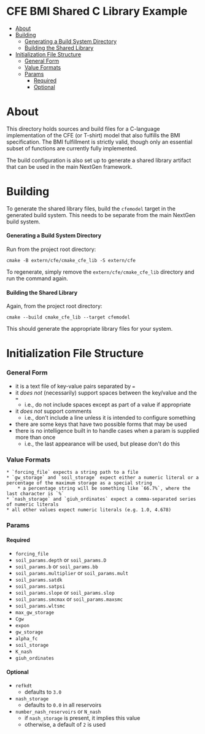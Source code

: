 # CFE BMI Shared C Library Example

* [About](#about)
* [Building](#building)
  * [Generating a Build System Directory](#generating-a-build-system-directory)
  * [Building the Shared Library](#building-the-shared-library)
* [Initialization File Structure](#initialization-file-structure)
  * [General Form](#general-form)
  * [Value Formats](#value-formats)
  * [Params](#params)
    * [Required](#required)
    * [Optional](#optional)

# About

This directory holds sources and build files for a C-language implementation of the CFE (or T-shirt) model that also fulfills the BMI specification.  The BMI fulfillment is strictly valid, though only an essential subset of functions are currently fully implemented.  

The build configuration is also set up to generate a shared library artifact that can be used in the main NextGen framework.  

# Building

To generate the shared library files, build the `cfemodel` target in the generated build system.  This needs to be separate from the main NextGen build system.

#### Generating a Build System Directory

Run from the project root directory:

    cmake -B extern/cfe/cmake_cfe_lib -S extern/cfe
    
To regenerate, simply remove the `extern/cfe/cmake_cfe_lib` directory and run the command again.
 
#### Building the Shared Library

Again, from the project root directory:

    cmake --build cmake_cfe_lib --target cfemodel

This should generate the appropriate library files for your system.

# Initialization File Structure

### General Form

* it is a text file of key-value pairs separated by `=`
* it *does not* (necessarily) support spaces between the key/value and the `=`
  * i.e., do not include spaces except as part of a value if appropriate
* it *does not* support comments
  * i.e., don't include a line unless it is intended to configure something
* there are some keys that have two possible forms that may be used
* there is no intelligence built in to handle cases when a param is supplied more than once
  * i.e., the last appearance will be used, but please don't do this
  
### Value Formats
    * `forcing_file` expects a string path to a file
    * `gw_storage` and `soil_storage` expect either a numeric literal or a percentage of the maximum storage as a special string
        * a percentage string will be something like `66.7%`, where the last character is `%`
    * `nash_storage` and `giuh_ordinates` expect a comma-separated series of numeric literals
    * all other values expect numeric literals (e.g. 1.0, 4.678)

### Params

#### Required

* `forcing_file`
* `soil_params.depth` or `soil_params.D`
* `soil_params.b` or `soil_params.bb`
* `soil_params.multiplier` or `soil_params.mult`
* `soil_params.satdk`
* `soil_params.satpsi`
* `soil_params.slope` or `soil_params.slop`
* `soil_params.smcmax` or `soil_params.maxsmc`
* `soil_params.wltsmc`
* `max_gw_storage`
* `Cgw`
* `expon`
* `gw_storage`
* `alpha_fc`
* `soil_storage`
* `K_nash`
* `giuh_ordinates`

#### Optional

* `refkdt`
    * defaults to `3.0`
* `nash_storage` 
    * defaults to `0.0` in all reservoirs
* `number_nash_reservoirs` or `N_nash`
    * if `nash_storage` is present, it implies this value
    * otherwise, a default of `2` is used